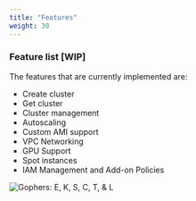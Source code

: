 ```yaml
---
title: "Features"
weight: 30
---
```


### Feature list [WIP]

The features that are currently implemented are:

- Create cluster
- Get cluster
- Cluster management
- Autoscaling
- Custom AMI support
- VPC Networking
- GPU Support
- Spot instances
- IAM Management and Add-on Policies

![Gophers: E, K, S, C, T, & L](../images/eksctl.png)
